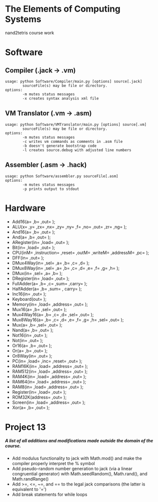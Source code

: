 # The Elements of Computing Systems
nand2tetris course work

# Software
## Compiler (.jack -> .vm)
```
usage: python Software/Compiler/main.py [options] source[.jack]
        sourceFile(s) may be file or directory.
options:
        -m mutes status messages
        -x creates syntax analysis xml file
```
## VM Translator (.vm -> .asm)
```
usage: python Software/VMTranslator/main.py [options] source[.vm]
        sourceFile(s) may be file or directory.
options:
        -m mutes status messages
        -c writes vm commands as comments in .asm file
        -b doesn't generate bootstrap code
        -l creates source.debug with adjusted line numbers
```
## Assembler (.asm -> .hack)
```
usage: python Software/assembler.py sourceFile[.asm]
options:
        -m mutes status messages
        -p prints output to stdout
```

# Hardware
- Add16(a= ,b= ,out= );
- ALU(x= ,y= ,zx= ,nx= ,zy= ,ny= ,f= ,no= ,out= ,zr= ,ng= );
- And16(a= ,b= ,out= );
- And(a= ,b= ,out= );
- ARegister(in= ,load= ,out= );
- Bit(in= ,load= ,out= );
- CPU(inM= ,instruction= ,reset= ,outM= ,writeM= ,addressM= ,pc= );
- DFF(in= ,out= );
- DMux4Way(in= ,sel= ,a= ,b= ,c= ,d= );
- DMux8Way(in= ,sel= ,a= ,b= ,c= ,d= ,e= ,f= ,g= ,h= );
- DMux(in= ,sel= ,a= ,b= );
- DRegister(in= ,load= ,out= );
- FullAdder(a= ,b= ,c= ,sum= ,carry= );
- HalfAdder(a= ,b= ,sum= , carry= );
- Inc16(in= ,out= );
- Keyboard(out= );
- Memory(in= ,load= ,address= ,out= );
- Mux16(a= ,b= ,sel= ,out= );
- Mux4Way16(a= ,b= ,c= ,d= ,sel= ,out= );
- Mux8Way16(a= ,b= ,c= ,d= ,e= ,f= ,g= ,h= ,sel= ,out= );
- Mux(a= ,b= ,sel= ,out= );
- Nand(a= ,b= ,out= );
- Not16(in= ,out= );
- Not(in= ,out= );
- Or16(a= ,b= ,out= );
- Or(a= ,b= ,out= );
- Or8Way(in= ,out= );
- PC(in= ,load= ,inc= ,reset= ,out= );
- RAM16K(in= ,load= ,address= ,out= );
- RAM512(in= ,load= ,address= ,out= );
- RAM4K(in= ,load= ,address= ,out= );
- RAM64(in= ,load= ,address= ,out= );
- RAM8(in= ,load= ,address= ,out= );
- Register(in= ,load= ,out= );
- ROM32K(address= ,out= );
- Screen(in= ,load= ,address= ,out= );
- Xor(a= ,b= ,out= );

# Project 13
##### A list of all additions and modifications made outside the domain of the course.
- Add modulus functionality to jack with Math.mod() and make the compiler properly interpret the % symbol
- Add pseudo-random number generation to jack (via a linear congruential generator) with Math.seedRandom(), Math.rand(), and Math.randRange()
- Add >=, <=, ~=, and == to the legal jack comparisons (the latter is equivalent to '=')
- Add break statements for while loops
